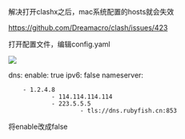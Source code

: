 解决打开clashx之后，mac系统配置的hosts就会失效

https://github.com/Dreamacro/clash/issues/423

打开配置文件，编辑config.yaml

![](https://fastly.jsdelivr.net/gh/caijinlin/imgcdn/wecom-temp-4a786b6af2b42dda9bc72eda04acd0b3.png)

dns:
    enable: true
    ipv6: false
    nameserver:

        - 1.2.4.8
                - 114.114.114.114
                - 223.5.5.5
                        - tls://dns.rubyfish.cn:853



将enable改成false